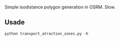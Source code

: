 Simple isodistance polygon generation in OSRM. Slow.

## Usade

```
python transport_atraction_zones.py -h

```